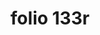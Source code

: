 ---
layout: edition
title: folio 133r
manuscript: Florence, Biblioteca Marucelliana, Carte Rajna XIX.15
sigla: R
iip: r133r.tif
milestone: 265
---